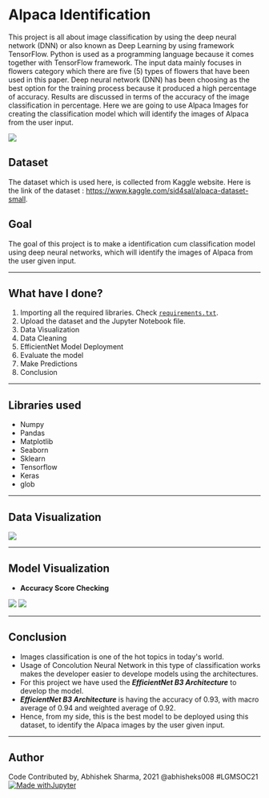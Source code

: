 # Alpaca Identification
This project is all about image classification by using the deep neural network (DNN) or also known as Deep Learning by using framework TensorFlow. Python is used as a programming language because it comes together with TensorFlow framework. The input data mainly focuses in flowers category which there are five (5) types of flowers that have been used in this paper. Deep neural network (DNN) has been choosing as the best option for the training process because it produced a high percentage of accuracy. Results are discussed in terms of the accuracy of the image classification in percentage. Here we are going to use Alpaca Images for creating the classification model which will identify the images of Alpaca from the user input.

![](https://github.com/abhisheks008/ML-ProjectKart/blob/patch-53/Alpaca%20Identification/Images/al1.jpg)


## Dataset
The dataset which is used here, is collected from Kaggle website. Here is the link of the dataset : https://www.kaggle.com/sid4sal/alpaca-dataset-small.

## Goal
The goal of this project is to make a identification cum classification model using deep neural networks, which will identify the images of Alpaca from the user given input.
******************************************
## What have I done?
1. Importing all the required libraries. Check [`requirements.txt`](https://github.com/abhisheks008/ML-ProjectKart/blob/patch-53/Alpaca%20Identification/requirements.txt).
2. Upload the dataset and the Jupyter Notebook file.
3. Data Visualization
4. Data Cleaning
5. EfficientNet Model Deployment
6. Evaluate the model
7. Make Predictions
8. Conclusion

*********************************
## Libraries used
- Numpy
- Pandas
- Matplotlib
- Seaborn
- Sklearn
- Tensorflow
- Keras
- glob

***********************************
## Data Visualization
![](https://github.com/abhisheks008/ML-ProjectKart/blob/patch-53/Alpaca%20Identification/Images/al2.png)
*************************************
## Model Visualization
- **Accuracy Score Checking**

![](https://github.com/abhisheks008/ML-ProjectKart/blob/patch-53/Alpaca%20Identification/Images/al3.png) ![](https://github.com/abhisheks008/ML-ProjectKart/blob/patch-53/Alpaca%20Identification/Images/al4.png)


**********************************
## Conclusion
* Images classification is one of the hot topics in today's world.
* Usage of Concolution Neural Network in this type of classification works makes the developer easier to develope models using the architectures.
* For this project we have used the ***EfficientNet B3 Architecture*** to develop the model.
* ***EfficientNet B3 Architecture*** is having the accuracy of 0.93, with macro average of 0.94 and weighted average of 0.92.
* Hence, from my side, this is the best model to be deployed using this dataset, to identify the Alpaca images by the user given input.
*****************************************
## Author
Code Contributed by, Abhishek Sharma, 2021 @abhisheks008 #LGMSOC21
[![Made withJupyter](https://img.shields.io/badge/Made%20with-Jupyter-orange?style=for-the-badge&logo=Jupyter)](https://jupyter.org/try)
